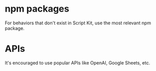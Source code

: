 # npm packages

For behaviors that don't exist in Script Kit, use the most relevant npm package.

# APIs

It's encouraged to use popular APIs like OpenAI, Google Sheets, etc.
